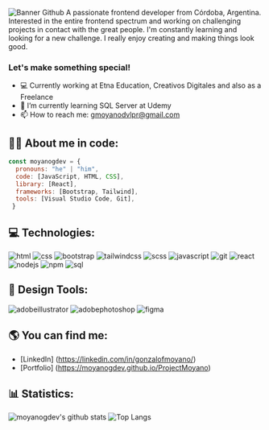![Banner Github](https://user-images.githubusercontent.com/100478270/227642569-0eae5441-d234-446f-b614-c92b278e4f2b.png)
A passionate frontend developer from Córdoba, Argentina.
Interested in the entire frontend spectrum and working on challenging projects in contact with the great people. I'm constantly learning and looking for a new challenge.
I really enjoy creating and making things look good.

### Let's make something special!

- 💻 Currently working at Etna Education, Creativos Digitales and also as a Freelance
- 🌱 I’m currently learning SQL Server at Udemy
- 📫 How to reach me: gmoyanodvlpr@gmail.com

## 👨‍💻 About me in code:
```js
const moyanogdev = {
  pronouns: "he" | "him",
  code: [JavaScript, HTML, CSS],
  library: [React],
  frameworks: [Bootstrap, Tailwind],
  tools: [Visual Studio Code, Git],
 }
 ```

## :computer: Technologies:
<p>
  <img src="https://img.shields.io/badge/HTML5-E34F26?style=for-the-badge&logo=html5&logoColor=white" alt="html"/>
  <img src="https://img.shields.io/badge/CSS3-1572B6?style=for-the-badge&logo=css3&logoColor=white" alt="css"/>
  <img src="https://img.shields.io/badge/Bootstrap5-7952B3?style=for-the-badge&logo=bootstrap&logoColor=white" alt="bootstrap"/>
  <img src="https://img.shields.io/badge/tailwindcss-%2338B2AC.svg?style=for-the-badge&logo=tailwind-css&logoColor=white" alt="tailwindcss"/>
  <img src="https://img.shields.io/badge/Sass-CC6699?style=for-the-badge&logo=sass&logoColor=white" alt="scss"/>
  <img src="https://img.shields.io/badge/JavaScript-F7DF1E?style=for-the-badge&logo=javascript&logoColor=white" alt="javascript"/>
  <img src="https://img.shields.io/badge/Git-F05032?style=for-the-badge&logo=git&logoColor=white" alt="git"/>
  <img src="https://img.shields.io/badge/-ReactJs-61DAFB?logo=react&logoColor=white&style=for-the-badge" alt="react"/>
  <img src="https://img.shields.io/badge/node.js-6DA55F?style=for-the-badge&logo=node.js&logoColor=white" alt="nodejs"/>
  <img src="https://img.shields.io/badge/NPM-%23000000.svg?style=for-the-badge&logo=npm&logoColor=white" alt="npm"/>
  <img src="https://img.shields.io/badge/Microsoft%20SQL%20Server-CC2927?style=for-the-badge&logo=microsoft%20sql%20server&logoColor=white" alt="sql"/>
</p>

## :art: Design Tools:
<p>
  <img src="https://img.shields.io/badge/adobe%20illustrator-%23FF9A00.svg?style=for-the-badge&logo=adobe%20illustrator&logoColor=white" alt="adobeillustrator"/>
  <img src="https://img.shields.io/badge/adobe%20photoshop-%2331A8FF.svg?style=for-the-badge&logo=adobe%20photoshop&logoColor=white" alt="adobephotoshop"/>
  <img src="https://img.shields.io/badge/figma-%23F24E1E.svg?style=for-the-badge&logo=figma&logoColor=white" alt="figma"/>
</p>

## :earth_americas: You can find me:
- [LinkedIn] (https://linkedin.com/in/gonzalofmoyano/)
- [Portfolio] (https://moyanogdev.github.io/ProjectMoyano)

## :bar_chart: Statistics:

![moyanogdev's github stats](https://github-readme-stats.vercel.app/api?username=moyanogdev&theme=tokyonight)
![Top Langs](https://github-readme-stats.vercel.app/api/top-langs/?username=moyanogdev&theme=tokyonight)

